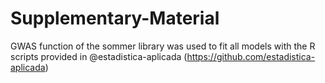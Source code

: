 # Supplementary-Material
GWAS function of the sommer library was used to fit all models with the R scripts provided in @estadistica-aplicada (https://github.com/estadistica-aplicada)
